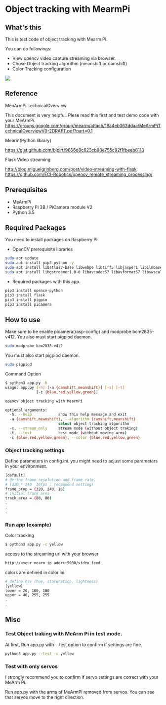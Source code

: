 # Object tracking with MearmPi

## What's this

This is test code of object tracking with Mearm Pi.

You can do followings:
* View opencv video capture streaming via browser.
* Chose Object tracking algorithm (meanshift or camshift)
* Color Tracking configuration

[![](https://img.youtube.com/vi/vpYcX1vJjsI/0.jpg)](https://www.youtube.com/watch?v=vpYcX1vJjsI)


## Reference


MeaArmPi TechnicalOverview

This document is very helpful. Plese read this first and test demo code with your MeArmPi.
https://groups.google.com/group/mearm/attach/18a4eb363ddaa/MeArmPiTechnicalOverviewV0-2DRAFT.pdf?part=0.1


Mearm(Python library)

https://gist.github.com/bjpirt/9666d8c623cb98e755c92f1fbeeb6118


Flask Video streaming

http://blog.miguelgrinberg.com/post/video-streaming-with-flask
https://github.com/ECI-Robotics/opencv_remote_streaming_processing/



## Prerequisites

* MeArmPi
* Raspberry Pi 3B / PiCamera module V2
* Python 3.5

## Required Packages

You need to install packages on Raspberry Pi

* OpenCV prerequisite libraries

```sh
sudo apt update
sudo apt install pip3-python -y
sudo apt install libatlas3-base libwebp6 libtiff5 libjasper1 libilmbase12 libopenexr22 -y
sudo apt install libgstreamer1.0-0 libavcodec57 libavformat57 libswscale4 libqtgui4 libqt4-test -y
```

* Required packages with this app. 

```sh
pip3 install opencv-python
pip3 install flask
pip3 install pigpio
pip3 install picamera
```

## How to use

Make sure to be enable picamera(rasp-config) and modprobe bcm2835-v412.
You also must start pigpiod daemon.

```sh
sudo modprobe bcm2835-v4l2
```

You must also start pigpiod daemon.

```sh
sudo pigpiod
```

Command Option

```sh
$ python3 app.py -h
usage: app.py [-h] [-a {camshift,meanshift}] [-s] [-t]
              [-c {blue,red,yellow,green}]

opencv object tracking with MearmPi

optional arguments:
  -h, --help            show this help message and exit
  -a {camshift,meanshift}, --algorithm {camshift,meanshift}
                        select object tracking algorithm
  -s, --stream_only     stream mode (without object traking)
  -t, --test            test mode (without moving arms)
  -c {blue,red,yellow,green}, --color {blue,red,yellow,green}
```

### Object tracking settings

Define parameters in config.ini.
you might need to adjust some parameters in your environment.

```sh
[default]
# deifne frame resolution and frame rate.
# (320 * 240  16fps : recommend setting)
frame_prop = (320, 240, 16)
# initial track area
track_area = (80, 80)
.
.
.
```

### Run app (example)

Color tracking

```sh
$ python3 app.py -c yellow
```

access to the streaming url with your browser

```txt
http://<your mearm ip addr>:5000/video_feed
```

colors are defined  in color.ini

```sh
# define hsv (hue, staturation, lightness)
[yellow]
lower = 20, 100, 100
upper = 40, 255, 255
.
.
```

## Misc

### Test Object traking with MeArm Pi in test mode.

At first, Run app.py with --test option to confirm if settings are fine.

```sh
python3 app.py --test -c yellow
```

### Test with only servos

I strongly recommend you to confirm if servo settings are correct with your MeArm Pi.

Run app.py with the arms of MeArmPi removed from servos.
You can see that servos move to the right direction.